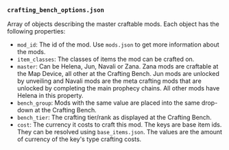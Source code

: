### `crafting_bench_options.json`

Array of objects describing the master craftable mods. Each object has the following
properties:

- `mod_id`: The id of the mod. Use `mods.json` to get more information about the mods.
- `item_classes`: The classes of items the mod can be crafted on.
- `master`: Can be Helena, Jun, Navali or Zana. Zana mods are craftable at the Map Device,
  all other at the Crafting Bench. Jun mods are unlocked by unveiling and Navali mods are the
  meta crafting mods that are unlocked by completing the main prophecy chains. All other mods
  have Helena in this property.
- `bench_group`: Mods with the same value are placed into the same drop-down at the
  Crafting Bench.
- `bench_tier`: The crafting tier/rank as displayed at the Crafting Bench.
- `cost`: The currency it costs to craft this mod. The keys are base item ids. They can be resolved using
  `base_items.json`. The values are the amount of currency of the key's type crafting costs.
